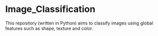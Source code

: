 # Image_Classification
This repository (written in Python) aims to classify images using global features such as shape, texture and color.
